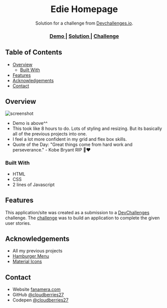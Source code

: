 <!-- Please update value in the {}  -->

<h1 align="center">Edie Homepage</h1>

<div align="center">
   Solution for a challenge from  <a href="http://devchallenges.io" target="_blank">Devchallenges.io</a>.
</div>

<div align="center">
  <h3>
    <a href="https://cloudberries27.github.io/DevChallenge-EdieHomepage/">
      Demo
    </a>
    <span> | </span>
    <a href="https://github.com/cloudberries27/DevChallenge-EdieHomepage">
      Solution
    </a>
    <span> | </span>
    <a href="https://devchallenges.io/challenges/xobQBuf8zWWmiYMIAZe0">
      Challenge
    </a>
  </h3>
</div>

<!-- TABLE OF CONTENTS -->

## Table of Contents

- [Overview](#overview)
  - [Built With](#built-with)
- [Features](#features)
- [Acknowledgements](#acknowledgements)
- [Contact](#contact)

<!-- OVERVIEW -->

## Overview

![screenshot](devchallenge001.gif)

- Demo is above^^
- This took like 8 hours to do. Lots of styling and resizing. But its basically all of the previous projects into one.
- I feel a lot more confident in my grid and flex box skills.
- Quote of the Day: "Great things come from hard work and perseverance." - Kobe Bryant RIP 🥺❤️

### Built With

<!-- This section should list any major frameworks that you built your project using. Here are a few examples.-->

- HTML
- CSS
- 2 lines of Javascript 

## Features

<!-- List the features of your application or follow the template. Don't share the figma file here :) -->

This application/site was created as a submission to a [DevChallenges](https://devchallenges.io/challenges) challenge. The [challenge](https://devchallenges.io/challenges/xobQBuf8zWWmiYMIAZe0) was to build an application to complete the given user stories.

## Acknowledgements

<!-- This section should list any articles or add-ons/plugins that helps you to complete the project. This is optional but it will help you in the future. For example -->

- All my previous projects
- [Hamburger Menu](https://www.w3schools.com/howto/howto_js_fullscreen_overlay.asp)
- [Material Icons](https://fonts.google.com/icons)

## Contact

- Website [fanamera.com](https://fanamera.com)
- GitHub [@cloudberries27](https://github.com/cloudberries27)
- Codepen [@cloudberries27](https://codepen.io/cloudberries27)
